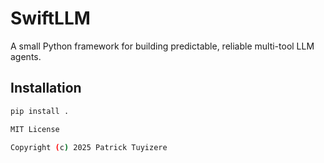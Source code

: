 # SwiftLLM

A small Python framework for building predictable, reliable multi-tool LLM agents.

## Installation
```bash
pip install .

MIT License

Copyright (c) 2025 Patrick Tuyizere